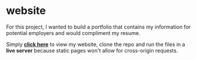 # website
For this project, I wanted to build a portfolio that contains my information for potential employers
and would compliment my resume.


Simply **[click here](https://eliotann99.github.io/)** to view my website, clone the repo and run the files in a **live server** because
static pages won't allow for cross-origin requests. 

